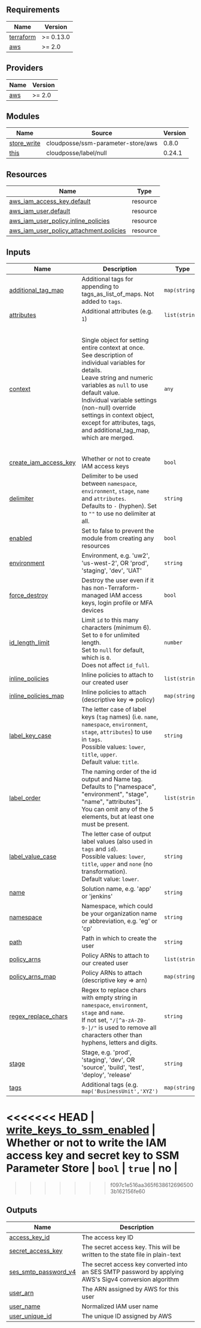 <!-- markdownlint-disable -->
## Requirements

| Name | Version |
|------|---------|
| <a name="requirement_terraform"></a> [terraform](#requirement\_terraform) | >= 0.13.0 |
| <a name="requirement_aws"></a> [aws](#requirement\_aws) | >= 2.0 |

## Providers

| Name | Version |
|------|---------|
| <a name="provider_aws"></a> [aws](#provider\_aws) | >= 2.0 |

## Modules

| Name | Source | Version |
|------|--------|---------|
| <a name="module_store_write"></a> [store\_write](#module\_store\_write) | cloudposse/ssm-parameter-store/aws | 0.8.0 |
| <a name="module_this"></a> [this](#module\_this) | cloudposse/label/null | 0.24.1 |

## Resources

| Name | Type |
|------|------|
| [aws_iam_access_key.default](https://registry.terraform.io/providers/hashicorp/aws/latest/docs/resources/iam_access_key) | resource |
| [aws_iam_user.default](https://registry.terraform.io/providers/hashicorp/aws/latest/docs/resources/iam_user) | resource |
| [aws_iam_user_policy.inline_policies](https://registry.terraform.io/providers/hashicorp/aws/latest/docs/resources/iam_user_policy) | resource |
| [aws_iam_user_policy_attachment.policies](https://registry.terraform.io/providers/hashicorp/aws/latest/docs/resources/iam_user_policy_attachment) | resource |

## Inputs

| Name | Description | Type | Default | Required |
|------|-------------|------|---------|:--------:|
| <a name="input_additional_tag_map"></a> [additional\_tag\_map](#input\_additional\_tag\_map) | Additional tags for appending to tags\_as\_list\_of\_maps. Not added to `tags`. | `map(string)` | `{}` | no |
| <a name="input_attributes"></a> [attributes](#input\_attributes) | Additional attributes (e.g. `1`) | `list(string)` | `[]` | no |
| <a name="input_context"></a> [context](#input\_context) | Single object for setting entire context at once.<br>See description of individual variables for details.<br>Leave string and numeric variables as `null` to use default value.<br>Individual variable settings (non-null) override settings in context object,<br>except for attributes, tags, and additional\_tag\_map, which are merged. | `any` | <pre>{<br>  "additional_tag_map": {},<br>  "attributes": [],<br>  "delimiter": null,<br>  "enabled": true,<br>  "environment": null,<br>  "id_length_limit": null,<br>  "label_key_case": null,<br>  "label_order": [],<br>  "label_value_case": null,<br>  "name": null,<br>  "namespace": null,<br>  "regex_replace_chars": null,<br>  "stage": null,<br>  "tags": {}<br>}</pre> | no |
| <a name="input_create_iam_access_key"></a> [create\_iam\_access\_key](#input\_create\_iam\_access\_key) | Whether or not to create IAM access keys | `bool` | `true` | no |
| <a name="input_delimiter"></a> [delimiter](#input\_delimiter) | Delimiter to be used between `namespace`, `environment`, `stage`, `name` and `attributes`.<br>Defaults to `-` (hyphen). Set to `""` to use no delimiter at all. | `string` | `null` | no |
| <a name="input_enabled"></a> [enabled](#input\_enabled) | Set to false to prevent the module from creating any resources | `bool` | `null` | no |
| <a name="input_environment"></a> [environment](#input\_environment) | Environment, e.g. 'uw2', 'us-west-2', OR 'prod', 'staging', 'dev', 'UAT' | `string` | `null` | no |
| <a name="input_force_destroy"></a> [force\_destroy](#input\_force\_destroy) | Destroy the user even if it has non-Terraform-managed IAM access keys, login profile or MFA devices | `bool` | `false` | no |
| <a name="input_id_length_limit"></a> [id\_length\_limit](#input\_id\_length\_limit) | Limit `id` to this many characters (minimum 6).<br>Set to `0` for unlimited length.<br>Set to `null` for default, which is `0`.<br>Does not affect `id_full`. | `number` | `null` | no |
| <a name="input_inline_policies"></a> [inline\_policies](#input\_inline\_policies) | Inline policies to attach to our created user | `list(string)` | `[]` | no |
| <a name="input_inline_policies_map"></a> [inline\_policies\_map](#input\_inline\_policies\_map) | Inline policies to attach (descriptive key => policy) | `map(string)` | `{}` | no |
| <a name="input_label_key_case"></a> [label\_key\_case](#input\_label\_key\_case) | The letter case of label keys (`tag` names) (i.e. `name`, `namespace`, `environment`, `stage`, `attributes`) to use in `tags`.<br>Possible values: `lower`, `title`, `upper`.<br>Default value: `title`. | `string` | `null` | no |
| <a name="input_label_order"></a> [label\_order](#input\_label\_order) | The naming order of the id output and Name tag.<br>Defaults to ["namespace", "environment", "stage", "name", "attributes"].<br>You can omit any of the 5 elements, but at least one must be present. | `list(string)` | `null` | no |
| <a name="input_label_value_case"></a> [label\_value\_case](#input\_label\_value\_case) | The letter case of output label values (also used in `tags` and `id`).<br>Possible values: `lower`, `title`, `upper` and `none` (no transformation).<br>Default value: `lower`. | `string` | `null` | no |
| <a name="input_name"></a> [name](#input\_name) | Solution name, e.g. 'app' or 'jenkins' | `string` | `null` | no |
| <a name="input_namespace"></a> [namespace](#input\_namespace) | Namespace, which could be your organization name or abbreviation, e.g. 'eg' or 'cp' | `string` | `null` | no |
| <a name="input_path"></a> [path](#input\_path) | Path in which to create the user | `string` | `"/"` | no |
| <a name="input_policy_arns"></a> [policy\_arns](#input\_policy\_arns) | Policy ARNs to attach to our created user | `list(string)` | `[]` | no |
| <a name="input_policy_arns_map"></a> [policy\_arns\_map](#input\_policy\_arns\_map) | Policy ARNs to attach (descriptive key => arn) | `map(string)` | `{}` | no |
| <a name="input_regex_replace_chars"></a> [regex\_replace\_chars](#input\_regex\_replace\_chars) | Regex to replace chars with empty string in `namespace`, `environment`, `stage` and `name`.<br>If not set, `"/[^a-zA-Z0-9-]/"` is used to remove all characters other than hyphens, letters and digits. | `string` | `null` | no |
| <a name="input_stage"></a> [stage](#input\_stage) | Stage, e.g. 'prod', 'staging', 'dev', OR 'source', 'build', 'test', 'deploy', 'release' | `string` | `null` | no |
| <a name="input_tags"></a> [tags](#input\_tags) | Additional tags (e.g. `map('BusinessUnit','XYZ')` | `map(string)` | `{}` | no |
<<<<<<< HEAD
| <a name="input_write_keys_to_ssm_enabled"></a> [write\_keys\_to\_ssm\_enabled](#input\_write\_keys\_to\_ssm\_enabled) | Whether or not to write the IAM access key and secret key to SSM Parameter Store | `bool` | `true` | no |
=======
>>>>>>> f097c1e516aa365f6386126965003b162156fe60

## Outputs

| Name | Description |
|------|-------------|
| <a name="output_access_key_id"></a> [access\_key\_id](#output\_access\_key\_id) | The access key ID |
| <a name="output_secret_access_key"></a> [secret\_access\_key](#output\_secret\_access\_key) | The secret access key. This will be written to the state file in plain-text |
| <a name="output_ses_smtp_password_v4"></a> [ses\_smtp\_password\_v4](#output\_ses\_smtp\_password\_v4) | The secret access key converted into an SES SMTP password by applying AWS's Sigv4 conversion algorithm |
| <a name="output_user_arn"></a> [user\_arn](#output\_user\_arn) | The ARN assigned by AWS for this user |
| <a name="output_user_name"></a> [user\_name](#output\_user\_name) | Normalized IAM user name |
| <a name="output_user_unique_id"></a> [user\_unique\_id](#output\_user\_unique\_id) | The unique ID assigned by AWS |
<!-- markdownlint-restore -->
